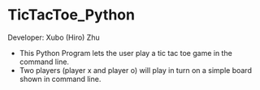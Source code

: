 # TicTacToe_Python
Developer: Xubo (Hiro) Zhu

- This Python Program lets the user play a tic tac toe game in the command line.
- Two players (player x and player o) will play in turn on a simple board shown in command line.
